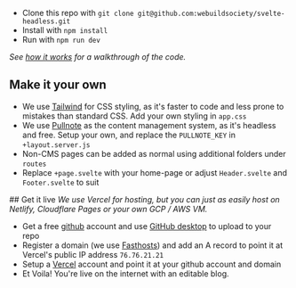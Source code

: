 - Clone this repo with `git clone git@github.com:webuildsociety/svelte-headless.git`
- Install with `npm install`
- Run with `npm run dev`

*See [how it works](https://svelteheadless.com/how-it-works) for a walkthrough of the code.*

## Make it your own
- We use [Tailwind](https://tailwindcss.com/) for CSS styling, as it's faster to code and less prone to mistakes than standard CSS. Add your own styling in `app.css`
- We use [Pullnote](https://pullnote.com) as the content management system, as it's headless and free. Setup your own, and replace the `PULLNOTE_KEY` in `+layout.server.js`
- Non-CMS pages can be added as normal using additional folders under `routes`
- Replace `+page.svelte` with your home-page or adjust `Header.svelte` and `Footer.svelte` to suit

## Get it live
*We use Vercel for hosting, but you can just as easily host on Netlify, Cloudflare Pages or your own GCP / AWS VM.*
- Get a free [github](https://github.com) account and use [GitHub desktop](https://desktop.github.com/) to upload to your repo
- Register a domain (we use [Fasthosts](https://fasthosts.co.uk)) and add an A record to point it at Vercel's public IP address `76.76.21.21`
- Setup a [Vercel](https://vercel.com) account and point it at your github account and domain
- Et Voila! You're live on the internet with an editable blog.
